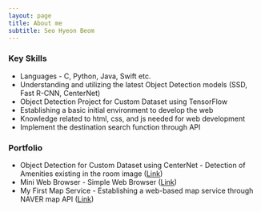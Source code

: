 ```yaml
---
layout: page
title: About me
subtitle: Seo Hyeon Beom
---
```



### Key Skills

- Languages - C, Python, Java, Swift etc.
- Understanding and utilizing the latest Object Detection models (SSD, Fast R-CNN, CenterNet)
- Object Detection Project for Custom Dataset using TensorFlow
- Establishing a basic initial environment to develop the web
- Knowledge related to html, css, and js needed for web development
- Implement the destination search function through API





### Portfolio



- Object Detection for Custom Dataset using CenterNet - Detection of Amenities existing in the room image ([Link](https://SeoHyeonBeom.github.io/2021-11-27-airbnb-clone-project-amenity-detection/))
- Mini Web Browser - Simple Web Browser ([Link](https://seohyeonbeom.github.io/2021-11-17-my-mini-web-browser/))
- My First Map Service - Establishing a web-based map service through NAVER map API ([Link](https://seohyeonbeom.github.io/2021-11-24-my-first-map/))
